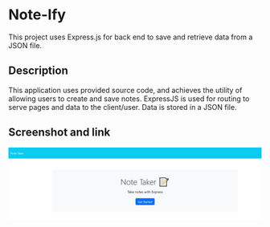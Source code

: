 # Note-Ify

This project uses Express.js for back end to save and retrieve data from a JSON file. 

## Description

This application uses provided source code, and achieves the utility of allowing users to create and save notes. ExpressJS is used for routing to serve pages and data to the client/user. Data is stored in a JSON file.

## Screenshot and link


![Demo](./public/assets/demo.JPG)

